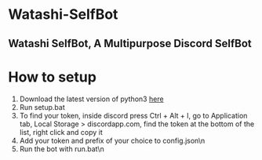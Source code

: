 # Watashi-SelfBot
Watashi SelfBot, A Multipurpose Discord SelfBot
-
# How to setup
1. Download the latest version of python3 [here](https://www.python.org/downloads/)
2. Run setup.bat
3. To find your token, inside discord press Ctrl + Alt + I, go to Application tab, Local Storage > discordapp.com, find the token at the bottom of the list, right click and copy it
4. Add your token and prefix of your choice to config.json\n
5. Run the bot with run.bat\n
